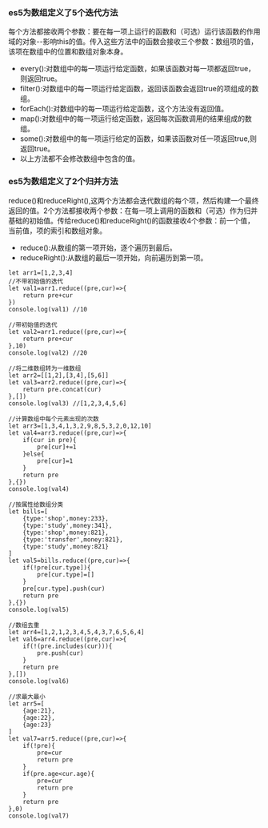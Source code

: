 ### es5为数组定义了5个迭代方法

每个方法都接收两个参数：要在每一项上运行的函数和（可选）运行该函数的作用域的对象--影响this的值。传入这些方法中的函数会接收三个参数：数组项的值，该项在数组中的位置和数组对象本身。

- every():对数组中的每一项运行给定函数，如果该函数对每一项都返回true，则返回true。
- filter():对数组中的每一项运行给定函数，返回该函数会返回true的项组成的数组。
- forEach():对数组中的每一项运行给定函数，这个方法没有返回值。
- map():对数组中的每一项运行给定函数，返回每次函数调用的结果组成的数组。
- some():对数组中的每一项运行给定的函数，如果该函数对任一项返回true,则返回true。
- 以上方法都不会修改数组中包含的值。

### es5为数组定义了2个归并方法

reduce()和reduceRight(),这两个方法都会迭代数组的每个项，然后构建一个最终返回的值。2个方法都接收两个参数：在每一项上调用的函数和（可选）作为归并基础的初始值。传给reduce()和reduceRight()的函数接收4个参数：前一个值，当前值，项的索引和数组对象。

- reduce():从数组的第一项开始，逐个遍历到最后。
- reduceRight():从数组的最后一项开始，向前遍历到第一项。

```
let arr1=[1,2,3,4]
//不带初始值的迭代
let val1=arr1.reduce((pre,cur)=>{
    return pre+cur
})
console.log(val1) //10

//带初始值的迭代
let val2=arr1.reduce((pre,cur)=>{
    return pre+cur
},10)
console.log(val2) //20

//将二维数组转为一维数组
let arr2=[[1,2],[3,4],[5,6]]
let val3=arr2.reduce((pre,cur)=>{
    return pre.concat(cur)
},[])
console.log(val3) //[1,2,3,4,5,6]

//计算数组中每个元素出现的次数
let arr3=[1,3,4,1,3,2,9,8,5,3,2,0,12,10]
let val4=arr3.reduce((pre,cur)=>{
    if(cur in pre){
        pre[cur]+=1
    }else{
        pre[cur]=1
    }
    return pre
},{})
console.log(val4)

//按属性给数组分类
let bills=[
    {type:'shop',money:233},
    {type:'study',money:341},
    {type:'shop',money:821},
    {type:'transfer',money:821},
    {type:'study',money:821}
]
let val5=bills.reduce((pre,cur)=>{
    if(!pre[cur.type]){
        pre[cur.type]=[]
    }
    pre[cur.type].push(cur)
    return pre
},{})
console.log(val5)

//数组去重
let arr4=[1,2,1,2,3,4,5,4,3,7,6,5,6,4]
let val6=arr4.reduce((pre,cur)=>{
    if(!(pre.includes(cur))){
        pre.push(cur)
    }
    return pre
},[])
console.log(val6)

//求最大最小
let arr5=[
    {age:21},
    {age:22},
    {age:23}
]
let val7=arr5.reduce((pre,cur)=>{
    if(!pre){
        pre=cur
        return pre
    }
    if(pre.age<cur.age){
        pre=cur
        return pre
    }
    return pre
},0)
console.log(val7)
```
